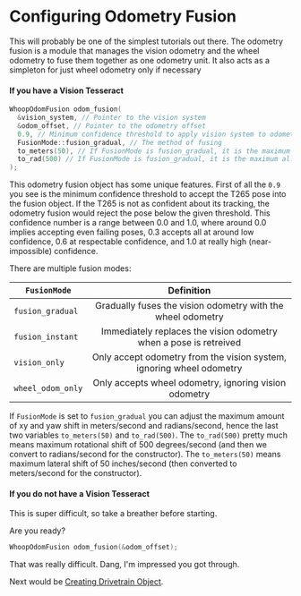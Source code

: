 # Configuring Odometry Fusion

This will probably be one of the simplest tutorials out there. The odometry fusion is a module that manages the vision odometry and the wheel odometry to fuse them together as one odometry unit. It also acts as a simpleton for just wheel odometry only if necessary 

#### If you have a Vision Tesseract

```cpp
WhoopOdomFusion odom_fusion(
  &vision_system, // Pointer to the vision system
  &odom_offset, // Pointer to the odometry offset
  0.9, // Minimum confidence threshold to apply vision system to odometry
  FusionMode::fusion_gradual, // The method of fusing
  to_meters(50), // If FusionMode is fusion_gradual, it is the maximum allowable lateral shift the vision camera can update in meters per second.
  to_rad(500) // If FusionMode is fusion_gradual, it is the maximum allowable yaw rotational shift the vision camera can update in radians per second.
);
```

This odometry fusion object has some unique features. First of all the ```0.9``` you see is the minimum confidence threshold to accept the T265 pose into the fusion object. If the T265 is not as confident about its tracking, the odometry fusion would reject the pose below the given threshold. This confidence number is a range between 0.0 and 1.0, where around 0.0 implies accepting even failing poses, 0.3 accepts all at around low confidence, 0.6 at respectable confidence, and 1.0 at really high (near-impossible) confidence.

There are multiple fusion modes:

| ```FusionMode```     | Definition | 
|----------|:--------:|
| ```fusion_gradual```    | Gradually fuses the vision odometry with the wheel odometry     |
| ```fusion_instant```    | Immediately replaces the vision odometry when a pose is retreived     |
| ```vision_only```    | Only accept odometry from the vision system, ignoring wheel odometry     |
| ```wheel_odom_only```    | Only accepts wheel odometry, ignoring vision odometry     |

If ```FusionMode``` is set to ```fusion_gradual``` you can adjust the maximum amount of xy and yaw shift in meters/second and radians/second, hence the last two variables ```to_meters(50)``` and ```to_rad(500)```. The ```to_rad(500)``` pretty much means maximum rotational shift of 500 degrees/second (and then we convert to radians/second for the constructor). The ```to_meters(50)``` means maximum lateral shift of 50 inches/second (then converted to meters/second for the constructor).

#### If you do not have a Vision Tesseract

This is super difficult, so take a breather before starting.

Are you ready?

```cpp
WhoopOdomFusion odom_fusion(&odom_offset);
```

That was really difficult. Dang, I'm impressed you got through.

Next would be [Creating Drivetrain Object](CreatingDrivetrainObject/README.md).